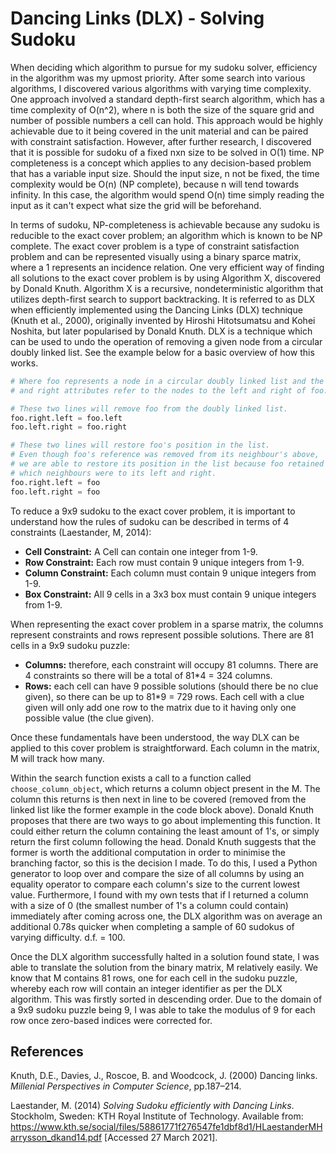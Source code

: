 # Dancing Links (DLX) - Solving Sudoku

When deciding which algorithm to pursue for my sudoku solver, efficiency in the algorithm was my upmost priority. After some search into various algorithms, I discovered various algorithms with varying time complexity. One approach involved a standard depth-first search algorithm, which has a time complexity of O(n^2), where n is both the size of the square grid and number of possible numbers a cell can hold. This approach would be highly achievable due to it being covered in the unit material and can be paired with constraint satisfaction. However, after further research, I discovered that it is possible for sudoku of a fixed nxn size to be solved in O(1) time. NP completeness is a concept which applies to any decision-based problem that has a variable input size. Should the input size, n not be fixed, the time complexity would be O(n) (NP complete), because n will tend towards infinity. In this case, the algorithm would spend O(n) time simply reading the input as it can't expect what size the grid will be beforehand. 

In terms of sudoku, NP-completeness is achievable because any sudoku is reducible to the exact cover problem; an algorithm which is known to be NP complete. The exact cover problem is a type of constraint satisfaction problem and can be represented visually using a binary sparce matrix, where a 1 represents an incidence relation. One very efficient way of finding all solutions to the exact cover problem is by using Algorithm X, discovered by Donald Knuth. Algorithm X is a recursive, nondeterministic algorithm that utilizes depth-first search to support backtracking. It is referred to as DLX when efficiently implemented using the Dancing Links (DLX) technique (Knuth et al., 2000), originally invented by Hiroshi Hitotsumatsu and Kohei Noshita, but later popularised by Donald Knuth. DLX is a technique which can be used to undo the operation of removing a given node from a circular doubly linked list. See the example below for a basic overview of how this works.

```python
# Where foo represents a node in a circular doubly linked list and the left
# and right attributes refer to the nodes to the left and right of foo.

# These two lines will remove foo from the doubly linked list.
foo.right.left = foo.left
foo.left.right = foo.right

# These two lines will restore foo's position in the list.
# Even though foo's reference was removed from its neighbour's above,
# we are able to restore its position in the list because foo retained
# which neighbours were to its left and right.
foo.right.left = foo
foo.left.right = foo
```

To reduce a 9x9 sudoku to the exact cover problem, it is important to understand how the rules of sudoku can be described in terms of 4 constraints (Laestander, M, 2014):
- **Cell Constraint:** A Cell can contain one integer from 1-9.
- **Row Constraint:** Each row must contain 9 unique integers from 1-9.
- **Column Constraint:** Each column must contain 9 unique integers from 1-9.
- **Box Constraint:** All 9 cells in a 3x3 box must contain 9 unique integers from 1-9.

When representing the exact cover problem in a sparse matrix, the columns represent constraints and rows represent possible solutions. There are 81 cells in a 9x9 sudoku puzzle:
- **Columns:** therefore, each constraint will occupy 81 columns. There are 4 constraints so there will be a total of 81*4 = 324 columns.
- **Rows:** each cell can have 9 possible solutions (should there be no clue given), so there can be up to 81*9 = 729 rows. Each cell with a clue given will only add one row to the matrix due to it having only one possible value (the clue given). 

Once these fundamentals have been understood, the way DLX can be applied to this cover problem is straightforward. Each column in the matrix, M will track how many.

Within the search function exists a call to a function called `choose_column_object`, which returns a column object present in the M. The column this returns is then next in line to be covered (removed from the linked list like the former example in the code block above). Donald Knuth proposes that there are two ways to go about implementing this function. It could either return the column containing the least amount of 1's, or simply return the first column following the head. Donald Knuth suggests that the former is worth the additional computation in order to minimise the branching factor, so this is the decision I made. To do this, I used a Python generator to loop over and compare the size of all columns by using an equality operator to compare each column's size to the current lowest value. Furthermore, I found with my own tests that if I returned a column with a size of 0 (the smallest number of 1's a column could contain) immediately after coming across one, the DLX algorithm was on average an additional 0.78s quicker when completing a sample of 60 sudokus of varying difficulty. d.f. = 100.

Once the DLX algorithm successfully halted in a solution found state, I was able to translate the solution from the binary matrix, M relatively easily. We know that M contains 81 rows, one for each cell in the sudoku puzzle, whereby each row will contain an integer identifier as per the DLX algorithm. This was firstly sorted in descending order. Due to the domain of a 9x9 sudoku puzzle being 9, I was able to take the modulus of 9 for each row once zero-based indices were corrected for.

## References

Knuth, D.E., Davies, J., Roscoe, B. and Woodcock, J. (2000) Dancing links. *Millenial Perspectives in Computer Science*, pp.187–214.

Laestander, M. (2014) *Solving Sudoku efficiently with Dancing Links*. Stockholm, Sweden: KTH Royal Institute of Technology. Available from: https://www.kth.se/social/files/58861771f276547fe1dbf8d1/HLaestanderMHarrysson_dkand14.pdf [Accessed 27 March 2021].




